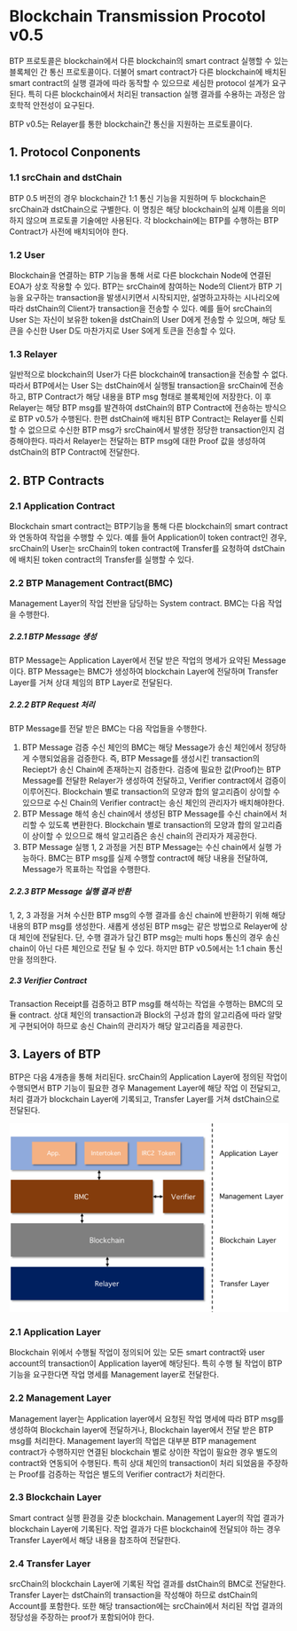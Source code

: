 # Blockchain Transmission Procotol v0.5

BTP 프로토콜은 blockchain에서 다른 blockchain의 smart contract 실행할 수 있는 블록체인 간 통신 프로토콜이다. 더불어 smart contract가 다른 blockchain에 배치된 smart contract의 실행 결과에 따라 동작할 수 있으므로 세심한 protocol 설계가 요구된다. 특히 다른 blockchain에서 처리된 transaction 실행 결과를 수용하는 과정은 암호학적 안전성이 요구된다.  

BTP v0.5는 Relayer를 통한 blockchain간 통신을 지원하는 프로토콜이다. 

## 1. Protocol Conponents

### 1.1 srcChain and dstChain
BTP 0.5 버전의 경우 blockchain간 1:1 통신 기능을 지원하며 두 blockchain은 srcChain과 dstChain으로 구별한다. 이 명칭은 해당 blockchain의 실제 이름을 의미하지 않으며 프로토콜 기술에만 사용된다. 각 blockchain에는 BTP를 수행하는 BTP Contract가 사전에 배치되어야 한다.

### 1.2 User
Blockchain을 연결하는 BTP 기능을 통해 서로 다른 blockchain Node에 연결된 EOA가 상호 작용할 수 있다. BTP는 srcChain에 참여하는 Node의 Client가 BTP 기능을 요구하는 transaction을 발생시키면서 시작되지만, 설명하고자하는 시나리오에 따라 dstChain의 Client가 transaction을 전송할 수 있다. 예를 들어 srcChain의 User S는 자신이 보유한 token을 dstChain의 User D에게 전송할 수 있으며, 해당 토큰을 수신한 User D도 마찬가지로 User S에게 토큰을 전송할 수 있다.

### 1.3 Relayer
일반적으로 blockchain의 User가 다른 blockchain에 transaction을 전송할 수 없다. 따라서 BTP에서는 User S는 dstChain에서 실행될 transaction을 srcChain에 전송하고, BTP Contract가 해당 내용을 BTP msg 형태로 블록체인에 저장한다. 이 후 Relayer는 해당 BTP msg를 발견하여 dstChain의 BTP Contract에 전송하는 방식으로 BTP v0.5가 수행된다.
한편 dstChain에 배치된 BTP Contract는 Relayer를 신뢰할 수 없으므로 수신한 BTP msg가 srcChain에서 발생한 정당한 transaction인지 검증해야한다. 따라서 Relayer는 전달하는 BTP msg에 대한 Proof 값을 생성하여 dstChain의 BTP Contract에 전달한다.

## 2. BTP Contracts

### 2.1 Application Contract
Blockchain smart contract는 BTP기능을 통해 다른 blockchain의 smart contract와 연동하여 작업을 수행할 수 있다. 예를 들어 Application이 token contract인 경우, srcChain의 User는 srcChain의 token contract에 Transfer를 요청하여 dstChain에 배치된 token contract의 Transfer를 실행할 수 있다.

### 2.2 BTP Management Contract(BMC)

Management Layer의 작업 전반을 담당하는 System contract. BMC는 다음 작업을 수행한다.

##### 2.2.1 BTP Message 생성
BTP Message는 Application Layer에서 전달 받은 작업의 명세가 요약된 Message이다. BTP Message는 BMC가 생성하여 blockchain Layer에 전달하며
Transfer Layer를 거쳐 상대 체임의 BTP Layer로 전달된다.

##### 2.2.2 BTP Request 처리

BTP Message를 전달 받은 BMC는 다음 작업들을 수행한다. 

1. BTP Message 검증
수신 체인의 BMC는 해당 Message가 송신 체인에서 정당하게 수행되었음을 검증한다. 즉, BTP Message를 생성시킨 transaction의 Reciept가 송신 Chain에
존재하는지 검증한다. 검증에 필요한 값(Proof)는 BTP Message를 전달한 Relayer가 생성하여 전달하고, Verifier contract에서 검증이 이루어진다. 
Blockchain 별로 transaction의 모양과 합의 알고리즘이 상이할 수 있으므로 수신 Chain의 Verifier contract는 송신 체인의 관리자가 배치해야한다. 
2. BTP Message 해석
송신 chain에서 생성된 BTP Message를 수신 chain에서 처리할 수 있도록 변환한다. Blockchain 별로 transaction의 모양과 합의 알고리즘이 상이할 수 
있으므로 해석 알고리즘은 송신 chain의 관리자가 제공한다.   
3. BTP Message 실행
1, 2 과정을 거친 BTP Message는 수신 chain에서 실행 가능하다. BMC는 BTP msg를 실제 수행할 contract에 해당 내용을 전달하여, Message가 
목표하는 작업을 수행한다.

##### 2.2.3 BTP Message 실행 결과 반환
1, 2, 3 과정을 거쳐 수신한 BTP msg의 수행 결과를 송신 chain에 반환하기 위해 해당 내용의 BTP msg를 생성한다. 새롭게 생성된 BTP msg는
같은 방법으로 Relayer에 상대 체인에 전달된다. 단, 수행 결과가 담긴 BTP msg는 multi hops 통신의 경우 송신 chain이 아닌 다른 체인으로 전달 될 수 
있다. 하지만 BTP v0.5에서는 1:1 chain 통신만을 정의한다.   

##### 2.3 Verifier Contract
Transaction Receipt를 검증하고 BTP msg를 해석하는 작업을 수행하는 BMC의 모듈 contract. 상대 체인의 transaction과 Block의 구성과 합의 
알고리즘에 따라 알맞게 구현되어야 하므로 송신 Chain의 관리자가 해당 알고리즘을 제공한다.  

## 3. Layers of BTP
BTP은 다음 4개층을 통해 처리된다. srcChain의 Application Layer에 정의된 작업이 수행되면서 BTP 기능이 필요한 경우 Management Layer에 해당 작업
이 전달되고, 처리 결과가 blockchain Layer에 기록되고, Transfer Layer를 거쳐 dstChain으로 전달된다.        

![Overveiw](images/BTP_Architecture.png)


### 2.1 Application Layer
Blockchain 위에서 수행될 작업이 정의되어 있는 모든 smart contract와 user account의 transaction이 Application layer에 해당된다. 특히 수행
될 작업이 BTP 기능을 요구한다면 작업 명세를 Management layer로 전달한다.

### 2.2 Management Layer
Management layer는 Application layer에서 요청된 작업 명세에 따라 BTP msg를 생성하여 Blockchain layer에 전달하거나, Blockchain 
layer에서 전달 받은 BTP msg를 처리한다. Management layer의 작업은 대부분 BTP management contract가 수행하지만 연결된 blockchain 별로
상이한 작업이 필요한 경우 별도의 contract와 연동되어 수행된다. 특히 상대 체인의 transaction이 처리 되었음을 주장하는 Proof를 검증하는 작업은 별도의
Verifier contract가 처리한다.

### 2.3 Blockchain Layer
Smart contract 실행 환경을 갖춘 blockchain. Management Layer의 작업 결과가 blockchain Layer에 기록된다. 작업 결과가 다른 blockchain에
전달되야 하는 경우 Transfer Layer에서 해당 내용을 참조하여 전달한다.  

### 2.4 Transfer Layer
srcChain의 blockchain Layer에 기록된 작업 결과를 dstChain의 BMC로 전달한다. Transfer Layer는 dstChain의 transaction을 작성해야 하므로
dstChain의 Account를 포함한다. 또한 해당 transaction에는 srcChain에서 처리된 작업 결과의 정당성을 주장하는 proof가 포함되어야 한다.



